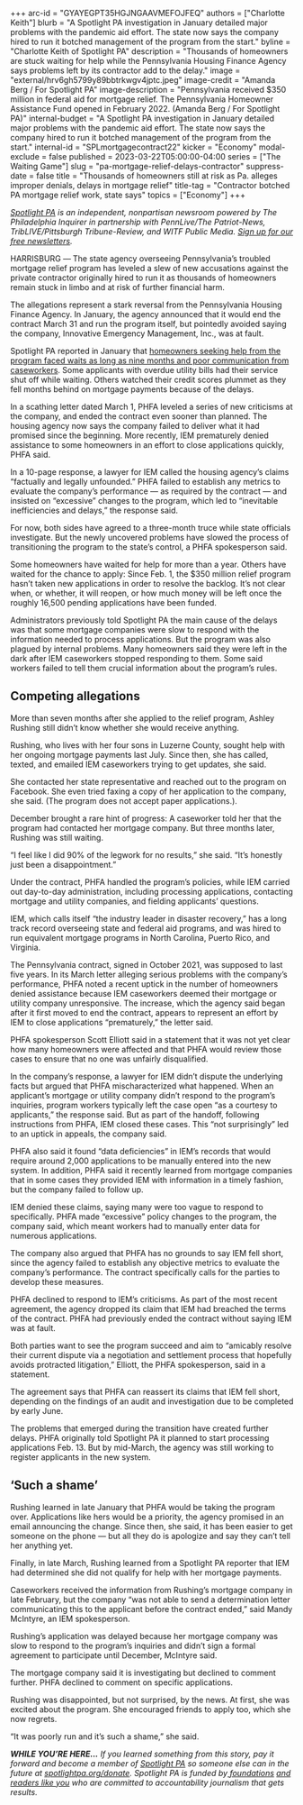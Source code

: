 +++
arc-id = "GYAYEGPT35HGJNGAAVMEFOJFEQ"
authors = ["Charlotte Keith"]
blurb = "A Spotlight PA investigation in January detailed major problems with the pandemic aid effort. The state now says the company hired to run it botched management of the program from the start."
byline = "Charlotte Keith of Spotlight PA"
description = "Thousands of homeowners are stuck waiting for help while the Pennsylvania Housing Finance Agency says problems left by its contractor add to the delay."
image = "external/hrv6gh5799y89bbtrkwgv4jptc.jpeg"
image-credit = "Amanda Berg / For Spotlight PA"
image-description = "Pennsylvania received $350 million in federal aid for mortgage relief. The Pennsylvania Homeowner Assistance Fund opened in February 2022. (Amanda Berg / For Spotlight PA)"
internal-budget = "A Spotlight PA investigation in January detailed major problems with the pandemic aid effort. The state now says the company hired to run it botched management of the program from the start."
internal-id = "SPLmortgagecontract22"
kicker = "Economy"
modal-exclude = false
published = 2023-03-22T05:00:00-04:00
series = ["The Waiting Game"]
slug = "pa-mortgage-relief-delays-contractor"
suppress-date = false
title = "Thousands of homeowners still at risk as Pa. alleges improper denials, delays in mortgage relief"
title-tag = "Contractor botched PA mortgage relief work, state says"
topics = ["Economy"]
+++

<a href="https://www.spotlightpa.org/"><i>Spotlight PA</i></a><i> is an independent, nonpartisan newsroom powered by The Philadelphia Inquirer in partnership with PennLive/The Patriot-News, TribLIVE/Pittsburgh Tribune-Review, and WITF Public Media. </i><a href="https://www.spotlightpa.org/newsletters"><i>Sign up for our free newsletters</i></a><i>.</i>

HARRISBURG —<b> </b>The state agency overseeing Pennsylvania’s troubled mortgage relief program has leveled a slew of new accusations against the private contractor originally hired to run it as thousands of homeowners remain stuck in limbo and at risk of further financial harm.

The allegations represent a stark reversal from the Pennsylvania Housing Finance Agency. In January, the agency announced that it would end the contract March 31 and run the program itself, but pointedly avoided saying the company, Innovative Emergency Management, Inc., was at fault.

Spotlight PA reported in January that <a href="https://www.spotlightpa.org/news/2023/01/pa-homeowner-mortgage-utility-assistance-fund/" target="_blank">homeowners seeking help from the program faced waits as long as nine months and poor communication from caseworkers</a>. Some applicants with overdue utility bills had their service shut off while waiting. Others watched their credit scores plummet as they fell months behind on mortgage payments because of the delays.

<script src="https://www.spotlightpa.org/embed.js" async></script><div data-spl-embed-version="1" data-spl-src="https://www.spotlightpa.org/embeds/newsletter/"></div>

In a scathing letter dated March 1, PHFA leveled a series of new criticisms at the company, and ended the contract even sooner than planned. The housing agency now says the company failed to deliver what it had promised since the beginning. More recently, IEM prematurely denied assistance to some homeowners in an effort to close applications quickly, PHFA said.

In a 10-page response, a lawyer for IEM called the housing agency’s claims “factually and legally unfounded.” PHFA failed to establish any metrics to evaluate the company’s performance — as required by the contract — and insisted on “excessive” changes to the program, which led to “inevitable inefficiencies and delays,” the response said.

For now, both sides have agreed to a three-month truce while state officials investigate. But the newly uncovered problems have slowed the process of transitioning the program to the state’s control, a PHFA spokesperson said.

Some homeowners have waited for help for more than a year. Others have waited for the chance to apply: Since Feb. 1, the $350 million relief program hasn’t taken new applications in order to resolve the backlog. It’s not clear when, or whether, it will reopen, or how much money will be left once the roughly 16,500 pending applications have been funded.

Administrators previously told Spotlight PA the main cause of the delays was that some mortgage companies were slow to respond with the information needed to process applications. But the program was also plagued by internal problems. Many homeowners said they were left in the dark after IEM caseworkers stopped responding to them. Some said workers failed to tell them crucial information about the program’s rules.

## Competing allegations

More than seven months after she applied to the relief program, Ashley Rushing still didn’t know whether she would receive anything.

Rushing, who lives with her four sons in Luzerne County, sought help with her ongoing mortgage payments last July. Since then, she has called, texted, and emailed IEM caseworkers trying to get updates, she said.

She contacted her state representative and reached out to the program on Facebook. She even tried faxing a copy of her application to the company, she said. (The program does not accept paper applications.).

December brought a rare hint of progress: A caseworker told her that the program had contacted her mortgage company. But three months later, Rushing was still waiting.

“I feel like I did 90% of the legwork for no results,” she said. “It’s honestly just been a disappointment.”

<script src="https://www.spotlightpa.org/embed.js" async></script><div data-spl-embed-version="1" data-spl-src="https://www.spotlightpa.org/embeds/tips/?tip_text=Do%20you%20have%20a%20tip%20about%20the%20%3Cb%3Emortgage%20relief%20program%3C%2Fb%3E%3F%20%20We%20want%20to%20hear%20from%20you."></div>

Under the contract, PHFA handled the program’s policies, while IEM carried out day-to-day administration, including processing applications, contacting mortgage and utility companies, and fielding applicants’ questions.

IEM, which calls itself “the industry leader in disaster recovery,” has a long track record overseeing state and federal aid programs, and was hired to run equivalent mortgage programs in North Carolina, Puerto Rico, and Virginia.

The Pennsylvania contract, signed in October 2021, was supposed to last five years. In its March letter alleging serious problems with the company’s performance, PHFA noted a recent uptick in the number of homeowners denied assistance because IEM caseworkers deemed their mortgage or utility company unresponsive. The increase, which the agency said began after it first moved to end the contract, appears to represent an effort by IEM to close applications “prematurely,” the letter said.

PHFA spokesperson Scott Elliott said in a statement that it was not yet clear how many homeowners were affected and that PHFA would review those cases to ensure that no one was unfairly disqualified.

In the company’s response, a lawyer for IEM didn’t dispute the underlying facts but argued that PHFA mischaracterized what happened. When an applicant’s mortgage or utility company didn’t respond to the program’s inquiries, program workers typically left the case open “as a courtesy to applicants,” the response said. But as part of the handoff, following instructions from PHFA, IEM closed these cases. This “not surprisingly” led to an uptick in appeals, the company said.

PHFA also said it found “data deficiencies” in IEM’s records that would require around 2,000 applications to be manually entered into the new system. In addition, PHFA said it recently learned from mortgage companies that in some cases they provided IEM with information in a timely fashion, but the company failed to follow up.

IEM denied these claims, saying many were too vague to respond to specifically. PHFA made “excessive” policy changes to the program, the company said, which meant workers had to manually enter data for numerous applications.

The company also argued that PHFA has no grounds to say IEM fell short, since the agency failed to establish any objective metrics to evaluate the company’s performance. The contract specifically calls for the parties to develop these measures.

PHFA declined to respond to IEM’s criticisms. As part of the most recent agreement, the agency dropped its claim that IEM had breached the terms of the contract. PHFA had previously ended the contract without saying IEM was at fault.

Both parties want to see the program succeed and aim to “amicably resolve their current dispute via a negotiation and settlement process that hopefully avoids protracted litigation,” Elliott, the PHFA spokesperson, said in a statement.

The agreement says that PHFA can reassert its claims that IEM fell short, depending on the findings of an audit and investigation due to be completed by early June.

The problems that emerged during the transition have created further delays. PHFA originally told Spotlight PA it planned to start processing applications Feb. 13. But by mid-March, the agency was still working to register applicants in the new system.

## ‘Such a shame’

Rushing learned in late January that PHFA would be taking the program over. Applications like hers would be a priority, the agency promised in an email announcing the change. Since then, she said, it has been easier to get someone on the phone — but all they do is apologize and say they can’t tell her anything yet.

Finally, in late March, Rushing learned from a Spotlight PA reporter that IEM had determined she did not qualify for help with her mortgage payments.

Caseworkers received the information from Rushing’s mortgage company in late February, but the company “was not able to send a determination letter communicating this to the applicant before the contract ended,” said Mandy McIntyre, an IEM spokesperson.

<script src="https://www.spotlightpa.org/embed.js" async></script><div data-spl-embed-version="1" data-spl-src="https://www.spotlightpa.org/embeds/donate/?teaser_text=Support%20Spotlight%20PA's%20vital%20investigative%20and%20public-service%20journalism%20and%20%3Cb%3Eall%20gifts%20will%20be%20DOUBLED%3C%2Fb%3E%20until%20March%2025%20thanks%20to%20a%20generous%20matching%20gift%20from%20the%20Benter%20Foundation%20in%20Pittsburgh.&eyebrow_text=SUPPORT%20SPOTLIGHT%20PA"></div>

Rushing’s application was delayed because her mortgage company was slow to respond to the program’s inquiries and didn’t sign a formal agreement to participate until December, McIntyre said.

The mortgage company said it is investigating but declined to comment further. PHFA declined to comment on specific applications.

Rushing was disappointed, but not surprised, by the news. At first, she was excited about the program. She encouraged friends to apply too, which she now regrets.

“It was poorly run and it’s such a shame,” she said.

<i><b>WHILE YOU’RE HERE...</b></i><i> If you learned something from this story, pay it forward and become a member of </i><a href="https://www.spotlightpa.org/"><i>Spotlight PA</i></a><i> so someone else can in the future at </i><a href="http://spotlightpa.org/donate"><i>spotlightpa.org/donate</i></a><i>. Spotlight PA is funded by</i><a href="https://www.spotlightpa.org/support"><i> foundations</i></a><i> </i><a href="https://www.spotlightpa.org/support"><i>and readers like you</i></a><i> who are committed to accountability journalism that gets results.</i>
